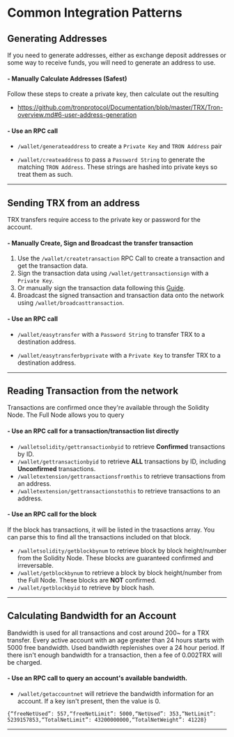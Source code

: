 # Common Integration Patterns

## Generating Addresses

If you need to generate addresses, either as exchange deposit addresses or some way to receive funds, 
you will need to generate an address to use.

#### - Manually Calculate Addresses (Safest)
Follow these steps to create a private key, then calculate out the resulting
- https://github.com/tronprotocol/Documentation/blob/master/TRX/Tron-overview.md#6-user-address-generation

#### - Use an RPC call 
- `/wallet/generateaddress` to create a `Private Key` and `TRON Address` pair

- `/wallet/createaddress` to pass a `Password String` to generate the matching `TRON Address`. These strings are hashed into private keys so treat them as such.

---

## Sending TRX from an address

TRX transfers require access to the private key or password for the account.

#### - Manually Create, Sign and Broadcast the transfer transaction

1. Use the `/wallet/createtransaction` RPC Call to create a transaction and get the transaction data.
2. Sign the transaction data using `/wallet/gettransactionsign` with a `Private Key`.
3. Or manually sign the transaction data following this [Guide](https://github.com/tronprotocol/Documentation/blob/master/TRX/Tron-overview.md#103-signature).
4. Broadcast the signed transaction and transaction data onto the network using `/wallet/broadcasttransaction`.

#### - Use an RPC call 
- `/wallet/easytransfer` with a `Password String` to transfer TRX to a destination address.

- `/wallet/easytransferbyprivate` with a `Private Key` to transfer TRX to a destination address.

---

## Reading Transaction from the network

Transactions are confirmed once they're available through the Solidity Node. The Full Node allows you to query 

#### - Use an RPC call for a transaction/transaction list directly
- `/walletsolidity/gettransactionbyid` to retrieve **Confirmed** transactions by ID.
- `/wallet/gettransactionbyid` to retrieve **ALL** transactions by ID, including **Unconfirmed** transactions.
- `/walletextension/gettransactionsfromthis` to retrieve transactions from an address.
- `/walletextension/gettransactionstothis` to retrieve transactions to an address.

#### - Use an RPC call for the block
If the block has transactions, it will be listed in the trasactions array. You can parse this to find all the transactions included on that block.

- `/walletsolidity/getblockbynum` to retrieve block by block height/number from the Solidity Node. These blocks are guaranteed confirmed and irreversable. 
- `/wallet/getblockbynum` to retrieve a block by block height/number from the Full Node. These blocks are **NOT** confirmed. 
- `/wallet/getblockbyid` to retrieve by block hash.


---

## Calculating Bandwidth for an Account

Bandwidth is used for all transactions and cost around 200~ for a TRX transfer. Every active account with an age greater than 24 hours starts with 5000 free bandwidth. Used bandwidth replenishes over a 24 hour period. If there isn't enough bandwidth for a transaction, then a fee of 0.002TRX will be charged.

#### - Use an RPC call to query an account's available bandwidth.
- `/wallet/getaccountnet` will retrieve the bandwidth information for an account. If a key isn't present, then the value is 0.

```
{“freeNetUsed”: 557,“freeNetLimit”: 5000,“NetUsed”: 353,“NetLimit”: 5239157853,“TotalNetLimit”: 43200000000,“TotalNetWeight”: 41228}
```




---
